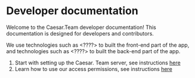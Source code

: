 # Developer documentation

Welcome to the Caesar.Team developer documentation! This documentation is designed for developers and contributors. 

We use technologies such as &lt;????&gt; to built the front-end part of the app, and technologies such as &lt;????&gt; to built the back-end part of the app.

1. Start with setting up the Caesar. Team server, see instructions [here](https://github.com/caesar-team/docs/blob/master/dev_docs/installation.md#caesarteam-server)
2. Learn how to use our access permissions, see instructions [here](https://github.com/caesar-team/docs/blob/master/dev_docs/access-permissions.md#access-permissions)

